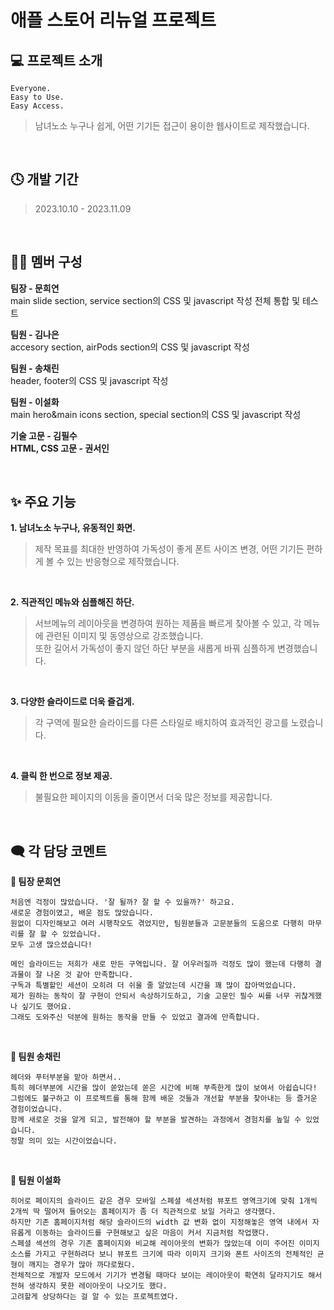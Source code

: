 # 애플 스토어 리뉴얼 프로젝트

## 💻 프로젝트 소개
```
Everyone.
Easy to Use.
Easy Access.
```

> 남녀노소 누구나 쉽게, 어떤 기기든 접근이 용이한 웹사이트로 제작했습니다.

<br>

## 🕓 개발 기간
> 2023.10.10 - 2023.11.09

<br>

## 👯‍♀️ 멤버 구성
**팀장 - 문희연**
<br>
main slide section, service section의 CSS 및 javascript 작성
전체 통합 및 테스트

**팀원 - 김나은**
<br>
accesory section, airPods section의 CSS 및 javascript 작성

**팀원 - 송채린**
<br>
header, footer의 CSS 및 javascript 작성

**팀원 - 이설화**
<br>
main hero&main icons section, special section의 CSS 및 javascript 작성

**기술 고문 - 김필수** <br>
**HTML, CSS 고문 - 권서인**

<br>

## ✨ 주요 기능
**1. 남녀노소 누구나, 유동적인 화면.**
> 제작 목표를 최대한 반영하여 가독성이 좋게 폰트 사이즈 변경, 어떤 기기든 편하게 볼 수 있는 반응형으로 제작했습니다.

<br>

**2. 직관적인 메뉴와 심플해진 하단.**
> 서브메뉴의 레이아웃을 변경하여 원하는 제품을 빠르게 찾아볼 수 있고, 각 메뉴에 관련된 이미지 및 동영상으로 강조했습니다.<br>
> 또한 길어서 가독성이 좋지 않던 하단 부분을 새롭게 바꿔 심플하게 변경했습니다.

<br>

**3. 다양한 슬라이드로 더욱 즐겁게.**
> 각 구역에 필요한 슬라이드를 다른 스타일로 배치하여 효과적인 광고를 노렸습니다.

<br>

**4. 클릭 한 번으로 정보 제공.**
> 불필요한 페이지의 이동을 줄이면서 더욱 많은 정보를 제공합니다.

<br>

## 🗨 각 담당 코멘트

**💬 팀장 문희연**
```
처음엔 걱정이 많았습니다. '잘 될까? 잘 할 수 있을까?' 하고요.
새로운 경험이였고, 배운 점도 많았습니다.
원없이 디자인해보고 여러 시행착오도 겪었지만, 팀원분들과 고문분들의 도움으로 다행히 마무리를 잘 할 수 있었습니다.
모두 고생 많으셨습니다!

메인 슬라이드는 저희가 새로 만든 구역입니다. 잘 어우러질까 걱정도 많이 했는데 다행히 결과물이 잘 나온 것 같아 만족합니다.
구독과 특별할인 세션이 오히려 더 쉬울 줄 알았는데 시간을 꽤 많이 잡아먹었습니다.
제가 원하는 동작이 잘 구현이 안되서 속상하기도하고, 기술 고문인 필수 씨를 너무 귀찮게했나 싶기도 했어요.
그래도 도와주신 덕분에 원하는 동작을 만들 수 있었고 결과에 만족합니다.
```

<br>

**💬 팀원 송채린**
```
헤더와 푸터부분을 맡아 하면서.. 
특히 헤더부분에 시간을 많이 쏟았는데 쏟은 시간에 비해 부족한게 많이 보여서 아쉽습니다! 
그럼에도 불구하고 이 프로젝트를 통해 함께 배운 것들과 개선할 부분을 찾아내는 등 즐거운 경험이었습니다. 
함께 새로운 것을 알게 되고, 발전해야 할 부분을 발견하는 과정에서 경험치를 높일 수 있었습니다. 
정말 의미 있는 시간이었습니다.
```

<br>

**💬 팀원 이설화**
```
히어로 페이지의 슬라이드 같은 경우 모바일 스페셜 섹션처럼 뷰포트 영역크기에 맞춰 1개씩 2개씩 딱 떨어져 들어오는 홈페이지가 좀 더 직관적으로 보일 거라고 생각했다. 
하지만 기존 홈페이지처럼 해당 슬라이드의 width 값 변화 없이 지정해놓은 영역 내에서 자유롭게 이동하는 슬라이드를 구현해보고 싶은 마음이 커서 지금처럼 작업했다.
스페셜 섹션의 경우 기존 홈페이지와 비교해 레이아웃의 변화가 많았는데 이미 주어진 이미지 소스를 가지고 구현하려다 보니 뷰포트 크기에 따라 이미지 크기와 폰트 사이즈의 전체적인 균형이 깨지는 경우가 많아 까다로웠다. 
전체적으로 개발자 모드에서 기기가 변경될 때마다 보이는 레이아웃이 확연히 달라지기도 해서 전혀 생각하지 못한 레이아웃이 나오기도 했다.
고려할게 상당하다는 걸 알 수 있는 프로젝트였다.
```